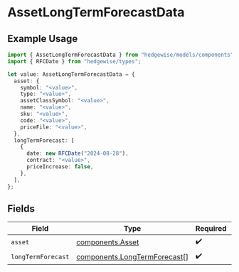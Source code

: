 # AssetLongTermForecastData

## Example Usage

```typescript
import { AssetLongTermForecastData } from "hedgewise/models/components";
import { RFCDate } from "hedgewise/types";

let value: AssetLongTermForecastData = {
  asset: {
    symbol: "<value>",
    type: "<value>",
    assetClassSymbol: "<value>",
    name: "<value>",
    sku: "<value>",
    code: "<value>",
    priceFile: "<value>",
  },
  longTermForecast: [
    {
      date: new RFCDate("2024-08-28"),
      contract: "<value>",
      priceIncrease: false,
    },
  ],
};
```

## Fields

| Field                                                                        | Type                                                                         | Required                                                                     | Description                                                                  |
| ---------------------------------------------------------------------------- | ---------------------------------------------------------------------------- | ---------------------------------------------------------------------------- | ---------------------------------------------------------------------------- |
| `asset`                                                                      | [components.Asset](../../models/components/asset.md)                         | :heavy_check_mark:                                                           | N/A                                                                          |
| `longTermForecast`                                                           | [components.LongTermForecast](../../models/components/longtermforecast.md)[] | :heavy_check_mark:                                                           | N/A                                                                          |